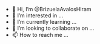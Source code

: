 - 👋 Hi, I’m @BrizuelaAvalosHIram
- 👀 I’m interested in ...
- 🌱 I’m currently learning ...
- 💞️ I’m looking to collaborate on ...
- 📫 How to reach me ...

<!---
BrizuelaAvalosHIram/BrizuelaAvalosHIram is a ✨ special ✨ repository because its `README.md` (this file) appears on your GitHub profile.
You can click the Preview link to take a look at your changes.
--->
